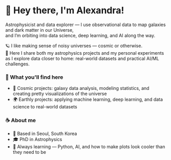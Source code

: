 # 🌌 Hey there, I'm Alexandra!

Astrophysicist and data explorer — I use observational data to map galaxies and dark matter in our Universe,  
and I’m orbiting into data science, deep learning, and AI along the way.

🪐 I like making sense of noisy universes — cosmic or otherwise.  
💫 Here I share both my astrophysics projects and my personal experiments as I explore data closer to home: real-world datasets and practical AI/ML challenges.

### 🧭 What you'll find here
- 🌌 Cosmic projects: galaxy data analysis, modeling statistics, and creating pretty visualizations of the universe  
- 🌍 Earthly projects: applying machine learning, deep learning, and data science to real-world datasets  

### ☕ About me
- 📍 Based in Seoul, South Korea  
- 🎓 PhD in Astrophysics 
- 🧩 Always learning — Python, AI, and how to make plots look cooler than they need to be  
